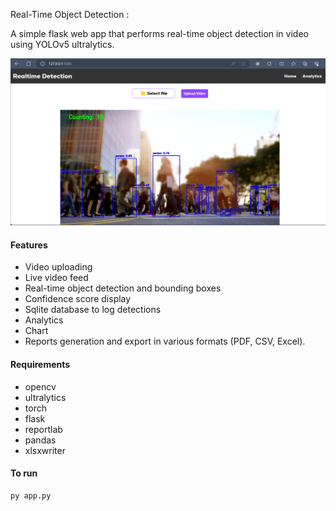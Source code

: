 Real-Time Object Detection :

A simple flask web app that performs real-time object detection in video using YOLOv5 ultralytics. 

![Demo](demo.png)


#### Features
- Video uploading
- Live video feed
- Real-time object detection and bounding boxes
- Confidence score display
- Sqlite database to log detections
- Analytics
- Chart
- Reports generation and export in various formats (PDF, CSV, Excel).


#### Requirements
- opencv
- ultralytics
- torch
- flask
- reportlab
- pandas
- xlsxwriter

#### To run
```
py app.py
```